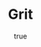 ---
title: "Grit"
bookCover: "/assets/book-covers/grit.jpg"
slug: "grit"
bookAuthor: "Angela Duckworth"
rating: 10
done: false
tags: []
detailedNotes: false
amazonLink: ""
author:
  name: Rico Trebeljahr
  picture: "/assets/blog/profile.jpeg"
---